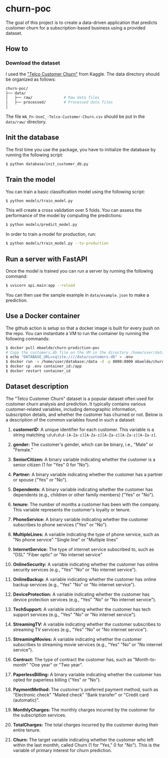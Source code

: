 # churn-poc

The goal of this project is to create a data-driven application that predicts customer churn for a subscription-based business using a provided dataset. 

## How to

### Download the dataset

I used the ["Telco Customer Churn"](https://www.kaggle.com/datasets/blastchar/telco-customer-churn) from Kaggle. The data directory should be organized as follows:

```bash
churn-poc/
├── data/
│   ├── raw/              # Raw data files
│   ├── processed/        # Processed data files
│
```

The file `WA_Fn-UseC_-Telco-Customer-Churn.csv` should be put in the `data/raw/` directory.

## Init the database

The first time you use the package, you have to initialize the database by running the following script:

```bash
$ python database/init_customer_db.py
```

## Train the model

You can train a basic classification model using the following script:

```bash
$ python models/train_model.py
```

This will create a cross validation over 5 folds. You can assess the performance of the model by computing the predictions:

```bash
$ python models/predict_model.py
```

In order to train a model for production, run:

```bash
$ python models/train_model.py --to-production
```

## Run a server with FastAPI

Once the model is trained you can run a server by running the following command:

```bash
$ uvicorn api.main:app --reload
```

You can then use the sample example in `data/example.json` to make a prediction.

## Use a Docker container

The github action is setup so that a docker image is built for every push on the repo. You can instantiate a VM to run the container by running the following commands:

```BASH
$ docker pull mbaelde/churn-prediction-poc
# Copy the customers.db file on the VM in the directory /home/user/database
$ echo "DATABASE_URL=sqlite:////data/customers.db" > .env
$ docker run -v /home/user/database:/data -d -p 8000:8000 mbaelde/churn-prediction-poc
$ docker cp .env container_id:/app
$ docker restart container_id
```

## Dataset description

The "Telco Customer Churn" dataset is a popular dataset often used for customer churn analysis and prediction. It typically contains various customer-related variables, including demographic information, subscription details, and whether the customer has churned or not. Below is a description of the common variables found in such a dataset:

1. **customerID:** A unique identifier for each customer. This variable is a string matching `\d\d\d\d-[A-Za-z][A-Za-z][A-Za-z][A-Za-z][A-Za-z]`.

2. **gender:** The customer's gender, which can be binary, i.e., "Male" or "Female."

3. **SeniorCitizen:** A binary variable indicating whether the customer is a senior citizen (1 for "Yes" 0 for "No").

4. **Partner:** A binary variable indicating whether the customer has a partner or spouse ("Yes" or "No").

5. **Dependents:** A binary variable indicating whether the customer has dependents (e.g., children or other family members) ("Yes" or "No").

6. **tenure:** The number of months a customer has been with the company. This variable represents the customer's loyalty or tenure.

7. **PhoneService:** A binary variable indicating whether the customer subscribes to phone services ("Yes" or "No").

8. **MultipleLines:** A variable indicating the type of phone service, such as "No phone service" "Single line" or "Multiple lines"

9. **InternetService:** The type of internet service subscribed to, such as "DSL" "Fiber optic" or "No internet service"

10. **OnlineSecurity:** A variable indicating whether the customer has online security services (e.g., "Yes" "No" or "No internet service").

11. **OnlineBackup:** A variable indicating whether the customer has online backup services (e.g., "Yes" "No" or "No internet service").

12. **DeviceProtection:** A variable indicating whether the customer has device protection services (e.g., "Yes" "No" or "No internet service").

13. **TechSupport:** A variable indicating whether the customer has tech support services (e.g., "Yes" "No" or "No internet service").

14. **StreamingTV:** A variable indicating whether the customer subscribes to streaming TV services (e.g., "Yes" "No" or "No internet service").

15. **StreamingMovies:** A variable indicating whether the customer subscribes to streaming movie services (e.g., "Yes" "No" or "No internet service").

16. **Contract:** The type of contract the customer has, such as "Month-to-month" "One year" or "Two year".

17. **PaperlessBilling:** A binary variable indicating whether the customer has opted for paperless billing ("Yes" or "No").

18. **PaymentMethod:** The customer's preferred payment method, such as "Electronic check" "Mailed check" "Bank transfer" or "Credit card (automatic)".

19. **MonthlyCharges:** The monthly charges incurred by the customer for the subscription services.

20. **TotalCharges:** The total charges incurred by the customer during their entire tenure.

21. **Churn:** The target variable indicating whether the customer who left within the last monthh, called Churn (1 for "Yes," 0 for "No"). This is the variable of primary interest for churn prediction.
